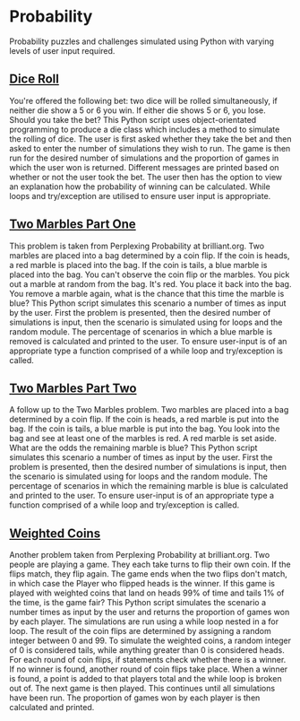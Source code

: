 # Probability
Probability puzzles and challenges simulated using Python with varying levels of user input required.

## [Dice Roll](dice_roll.py)

You're offered the following bet: two dice will be rolled simultaneously, if neither die show a 5 or 6 you win. If either die shows 5 or 6, you lose. Should you take the bet? This Python script uses object-orientated programming to produce a die class which includes a method to simulate the rolling of dice. The user is first asked whether they take the bet and then asked to enter the number of simulations they wish to run. The game is then run for the desired number of simulations and the proportion of games in which the user won is returned. Different messages are printed based on whether or not the user took the bet. The user then has the option to view an explanation how the probability of winning can be calculated. While loops and try/exception are utilised to ensure user input is appropriate.

## [Two Marbles Part One](two_marbles_part_one.py)

This problem is taken from Perplexing Probability at brilliant.org. Two marbles are placed into a bag determined by a coin flip. If the coin is heads, a red marble is placed into the bag. If the coin is tails, a blue marble is placed into the bag. You can't observe the coin flip or the marbles. You pick out a marble at random from the bag. It's red. You place it back into the bag. You remove a marble again, what is the chance that this time the marble is blue? This Python script simulates this scenario a number of times as input by the user. First the problem is presented, then the desired number of simulations is input, then the scenario is simulated using for loops and the random module. The percentage of scenarios in which a blue marble is removed is calculated and printed to the user. To ensure user-input is of an appropriate type a function comprised of a while loop and try/exception is called.

## [Two Marbles Part Two](two_marbles_part_two.py)

A follow up to the Two Marbles problem. Two marbles are placed into a bag determined by a coin flip. If the coin is heads, a red marble is put into the bag. If the coin is tails, a blue marble is put into the bag. You look into the bag and see at least one of the marbles is red. A red marble is set aside. What are the odds the remaining marble is blue?  This Python script simulates this scenario a number of times as input by the user. First the problem is presented, then the desired number of simulations is input, then the scenario is simulated using for loops and the random module. The percentage of scenarios in which the remaining marble is blue is calculated and printed to the user. To ensure user-input is of an appropriate type a function comprised of a while loop and try/exception is called.

## [Weighted Coins](weighted_coins.py)

Another problem taken from Perplexing Probability at brilliant.org. Two people are playing a game. They each take turns to flip their own coin. If the flips match, they flip again. The game ends when the two flips don't match, in which case the Player who flipped heads is the winner. If this game is played with weighted coins that land on heads 99% of time and tails 1% of the time, is the game fair? This Python script simulates the scenario a number times as input by the user and returns the proportion of games won by each player. The simulations are run using a while loop nested in a for loop. The result of the coin flips are determined by assigning a random integer between 0 and 99. To simulate the weighted coins, a random integer of 0 is considered tails, while anything greater than 0 is considered heads. For each round of coin flips, if statements check whether there is a winner. If no winner is found, another round of coin flips take place. When a winner is found, a point is added to that players total and the while loop is broken out of. The next game is then played. This continues until all simulations have been run. The proportion of games won by each player is then calculated and printed.
